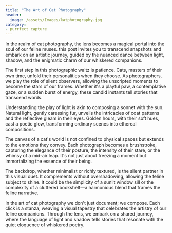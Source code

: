 ```yaml
---
title: "The Art of Cat Photography"
header:
  image: /assets/Images/katphotography.jpg
category:
- purrfect capture
---
```

In the realm of cat photography, the lens becomes a magical portal into the soul of our feline muses. this post invites you to transcend snapshots and embark on an artistic journey, guided by the nuanced dance between light, shadow, and the enigmatic charm of our whiskered companions.

The first step in this photographic waltz is patience. Cats, masters of their own time, unfold their personalities when they choose. As photographers, we play the role of silent observers, allowing the unscripted moments to become the stars of our frames. Whether it's a playful paw, a contemplative gaze, or a sudden burst of energy, these candid instants tell stories that transcend words.

Understanding the play of light is akin to composing a sonnet with the sun. Natural light, gently caressing fur, unveils the intricacies of coat patterns and the reflective gleam in their eyes. Golden hours, with their soft hues, cast a poetic glow, transforming ordinary scenes into ethereal compositions.

The canvas of a cat's world is not confined to physical spaces but extends to the emotions they convey. Each photograph becomes a brushstroke, capturing the elegance of their posture, the intensity of their stare, or the whimsy of a mid-air leap. It's not just about freezing a moment but immortalizing the essence of their being.

The backdrop, whether minimalist or richly textured, is the silent partner in this visual duet. It complements without overshadowing, allowing the feline subject to shine. It could be the simplicity of a sunlit window sill or the complexity of a cluttered bookshelf—a harmonious blend that frames the feline narrative.

In the art of cat photography we don't just document; we compose. Each click is a stanza, weaving a visual tapestry that celebrates the artistry of our feline companions. Through the lens, we embark on a shared journey, where the language of light and shadow tells stories that resonate with the quiet eloquence of whiskered poetry.
